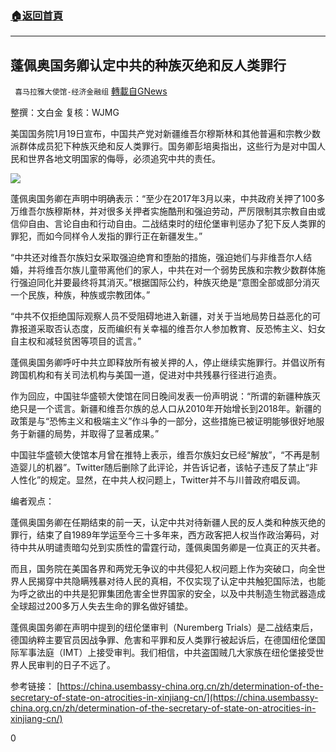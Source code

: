 ###  [:house:返回首頁](https://github.com/ourhimalayas/txt)
---

## 蓬佩奥国务卿认定中共的种族灭绝和反人类罪行
` 喜马拉雅大使馆-经济金融组` [轉載自GNews](https://gnews.org/zh-hans/778360/)

整撰：文白金
复核：WJMG

美国国务院1月19日宣布，中国共产党对新疆维吾尔穆斯林和其他普遍和宗教少数派群体成员犯下种族灭绝和反人类罪行。国务卿彭培奥指出，这些行为是对中国人民和世界各地文明国家的侮辱，必须追究中共的责任。

![]()![](https://gnews.org/wp-content/uploads/2021/01/3-45.jpg)

蓬佩奥国务卿在声明中明确表示：“至少在2017年3月以来，中共政府关押了100多万维吾尔族穆斯林，并对很多关押者实施酷刑和强迫劳动，严厉限制其宗教自由或信仰自由、言论自由和行动自由。二战结束时的纽伦堡审判惩办了犯下反人类罪的罪犯，而如今同样令人发指的罪行正在新疆发生。”

“中共还对维吾尔族妇女采取强迫绝育和堕胎的措施，强迫她们与非维吾尔人结婚，并将维吾尔族儿童带离他们的家人，中共在对一个弱势民族和宗教少数群体施行强迫同化并要最终将其消灭。”根据国际公约，种族灭绝是“意图全部或部分消灭一个民族，种族，种族或宗教团体。”

“中共不仅拒绝国际观察人员不受阻碍地进入新疆，对关于当地局势日益恶化的可靠报道采取否认态度，反而编织有关幸福的维吾尔人参加教育、反恐怖主义、妇女自主权和减轻贫困等项目的谎言。”

蓬佩奥国务卿呼吁中共立即释放所有被关押的人，停止继续实施罪行。并倡议所有跨国机构和有关司法机构与美国一道，促进对中共残暴行径进行追责。

作为回应，中国驻华盛顿大使馆在同日晚间发表一份声明说：“所谓的新疆种族灭绝只是一个谎言。新疆和维吾尔族的总人口从2010年开始增长到2018年。新疆的政策是与“恐怖主义和极端主义”作斗争的一部分，这些措施已被证明能够很好地服务于新疆的局势，并取得了显著成果。”

中国驻华盛顿大使馆本月曾在推特上表示，维吾尔族妇女已经“解放”，“不再是制造婴儿的机器”。Twitter随后删除了此评论，并告诉记者，该帖子违反了禁止“非人性化”的规定。显然，在中共人权问题上，Twitter并不与川普政府唱反调。

编者观点：

蓬佩奥国务卿在任期结束的前一天，认定中共对待新疆人民的反人类和种族灭绝的罪行，结束了自1989年学运至今三十多年来，西方政客把人权当作政治筹码，对待中共从明谴责暗勾兑到实质性的雷霆行动，蓬佩奥国务卿是一位真正的灭共者。

而且，国务院在美国各界和两党无争议的中共侵犯人权问题上作为突破口，向全世界人民揭穿中共隐瞒残暴对待人民的真相，不仅实现了认定中共触犯国际法，也能为呼之欲出的中共是犯罪集团危害全世界国家的安全，以及中共制造生物武器造成全球超过200多万人失去生命的罪名做好铺垫。

蓬佩奥国务卿在声明中提到的纽伦堡审判（Nuremberg Trials）是二战结束后，德国纳粹主要官员因战争罪、危害和平罪和反人类罪行被起诉后，在德国纽伦堡国际军事法庭（IMT）上接受审判。我们相信，中共盗国贼几大家族在纽伦堡接受世界人民审判的日子不远了。

参考链接：
[https://china.usembassy-china.org.cn/zh/determination-of-the-secretary-of-state-on-atrocities-in-xinjiang-cn/](https://china.usembassy-china.org.cn/zh/determination-of-the-secretary-of-state-on-atrocities-in-xinjiang-cn/)

0
